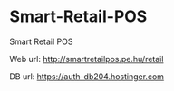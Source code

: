 # Smart-Retail-POS
Smart Retail POS

Web url: http://smartretailpos.pe.hu/retail

DB url: https://auth-db204.hostinger.com
